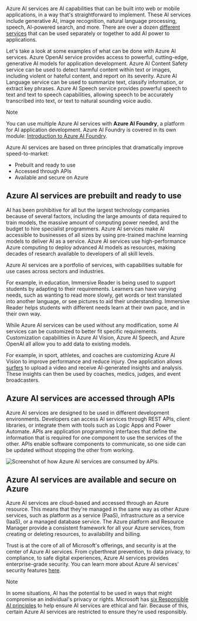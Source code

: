 Azure AI services are AI capabilities that can be built into web or mobile applications, in a way that's straightforward to implement. These AI services include generative AI, image recognition, natural language processing, speech, AI-powered search, and more. There are over a dozen [different services](/azure/ai-services/what-are-ai-services#available-azure-ai-services?azure-portal=true) that can be used separately or together to add AI power to applications.

Let's take a look at some examples of what can be done with Azure AI services. Azure OpenAI service provides access to powerful, cutting-edge, generative AI models for application development. Azure AI Content Safety service can be used to detect harmful content within text or images, including violent or hateful content, and report on its severity. Azure AI Language service can be used to summarize text, classify information, or extract key phrases. Azure AI Speech service provides powerful speech to text and text to speech capabilities, allowing speech to be accurately transcribed into text, or text to natural sounding voice audio. 

> [!NOTE]
> You can use multiple Azure AI services with **Azure AI Foundry**, a platform for AI application development. Azure AI Foundry is covered in its own module: [Introduction to Azure AI Foundry](/training/modules/introduction-to-azure-ai-studio/).

Azure AI services are based on three principles that dramatically improve speed-to-market:
- Prebuilt and ready to use
- Accessed through APIs
- Available and secure on Azure

## Azure AI services are prebuilt and ready to use

AI has been prohibitive for all but the largest technology companies because of several factors, including the large amounts of data required to train models, the massive amount of computing power needed, and the budget to hire specialist programmers. Azure AI services make AI accessible to businesses of all sizes by using pre-trained machine learning models to deliver AI as a service. Azure AI services use high-performance Azure computing to deploy advanced AI models as resources, making decades of research available to developers of all skill levels.

Azure AI services are a portfolio of services, with capabilities suitable for use cases across sectors and industries. 

For example, in education, Immersive Reader is being used to support students by adapting to their requirements. Learners can have varying needs, such as wanting to read more slowly, get words or text translated into another language, or see pictures to aid their understanding. Immersive Reader helps students with different needs learn at their own pace, and in their own way.

While Azure AI services can be used without any modification, some AI services can be customized to better fit specific requirements. Customization capabilities in Azure AI Vision, Azure AI Speech, and Azure OpenAI all allow you to add data to existing models. 

For example, in sport, athletes, and coaches are customizing Azure AI Vision to improve performance and reduce injury. One application allows [surfers](https://unlocked.microsoft.com/usa-surf?azure-portal=true) to upload a video and receive AI-generated insights and analysis. These insights can then be used by coaches, medics, judges, and event broadcasters.

## Azure AI services are accessed through APIs

Azure AI services are designed to be used in different development environments. Developers can access AI services through REST APIs, client libraries, or integrate them with tools such as Logic Apps and Power Automate. APIs are application programming interfaces that define the information that is required for one component to use the services of the other. APIs enable software components to communicate, so one side can be updated without stopping the other from working.

![Screenshot of how Azure AI services are consumed by APIs.](../media/endpoints-keys.png)

## Azure AI services are available and secure on Azure

Azure AI services are cloud-based and accessed through an Azure resource. This means that they're managed in the same way as other Azure services, such as platform as a service (PaaS), infrastructure as a service (IaaS), or a managed database service. The Azure platform and Resource Manager provide a consistent framework for all your Azure services, from creating or deleting resources, to availability and billing. 

Trust is at the core of all of Microsoft's offerings, and security is at the center of Azure AI services. From cyberthreat prevention, to data privacy, to compliance, to safe digital experiences, Azure AI services provides enterprise-grade security. You can learn more about Azure AI services' security features [here](/azure/ai-services/security-features).

> [!NOTE]
> In some situations, AI has the potential to be used in ways that might compromise an individual's privacy or rights. Microsoft has [six Responsible AI principles](/azure/cloud-adoption-framework/innovate/best-practices/trusted-ai?azure-portal=true) to help ensure AI services are ethical and fair. Because of this, certain Azure AI services are restricted to ensure they're used responsibly.

